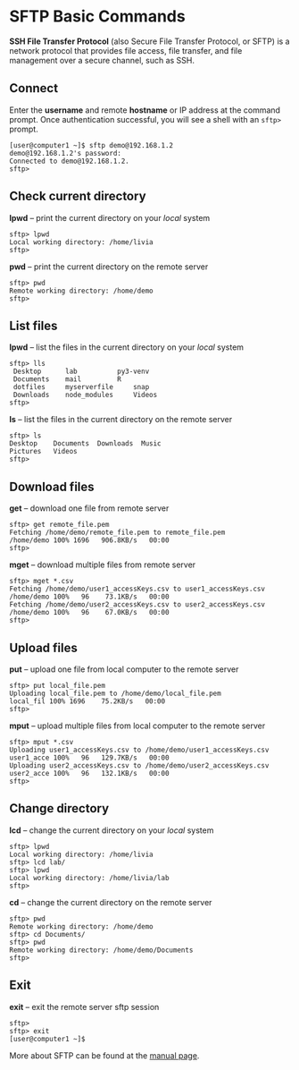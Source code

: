 # SFTP Basic Commands

**SSH File Transfer Protocol** (also Secure File Transfer Protocol, or SFTP) is a network protocol that provides file access, file transfer, and file management over a secure channel, such as SSH.

## Connect
Enter the **username** and remote **hostname** or IP address at the command prompt. Once authentication successful, you will see a shell with an ```sftp>``` prompt.
```
[user@computer1 ~]$ sftp demo@192.168.1.2
demo@192.168.1.2's password:
Connected to demo@192.168.1.2.
sftp>
```
## Check current directory
**lpwd** – print the current directory on your *local* system
```
sftp> lpwd
Local working directory: /home/livia
sftp>
```
**pwd** – print the current directory on the remote server
```
sftp> pwd
Remote working directory: /home/demo
sftp>
```
## List files
**lpwd** – list the files in the current directory on your *local* system
```
sftp> lls
 Desktop      lab		   py3-venv
 Documents    mail		   R
 dotfiles     myserverfile	   snap
 Downloads    node_modules	   Videos
sftp>
```
**ls** – list the files in the current directory on the remote server
```
sftp> ls
Desktop    Documents  Downloads  Music
Pictures   Videos
sftp>
```
## Download files
**get** – download one file from remote server
```
sftp> get remote_file.pem
Fetching /home/demo/remote_file.pem to remote_file.pem
/home/demo 100% 1696   906.8KB/s   00:00
sftp>
```
**mget** – download multiple files from remote server
```
sftp> mget *.csv
Fetching /home/demo/user1_accessKeys.csv to user1_accessKeys.csv
/home/demo 100%   96    73.1KB/s   00:00
Fetching /home/demo/user2_accessKeys.csv to user2_accessKeys.csv
/home/demo 100%   96    67.0KB/s   00:00
sftp>
```
## Upload files
**put** – upload one file from local computer to the remote server
```
sftp> put local_file.pem
Uploading local_file.pem to /home/demo/local_file.pem
local_fil 100% 1696    75.2KB/s   00:00
sftp>
```
**mput** – upload multiple files from local computer to the remote server
```
sftp> mput *.csv
Uploading user1_accessKeys.csv to /home/demo/user1_accessKeys.csv
user1_acce 100%   96   129.7KB/s   00:00
Uploading user2_accessKeys.csv to /home/demo/user2_accessKeys.csv
user2_acce 100%   96   132.1KB/s   00:00
sftp>
```
## Change directory
**lcd** – change the current directory on your *local* system
```
sftp> lpwd
Local working directory: /home/livia
sftp> lcd lab/
sftp> lpwd
Local working directory: /home/livia/lab
sftp>
```
**cd** – change the current directory on the remote server
```
sftp> pwd
Remote working directory: /home/demo
sftp> cd Documents/
sftp> pwd
Remote working directory: /home/demo/Documents
sftp>
```
## Exit
**exit** – exit the remote server sftp session
```
sftp>
sftp> exit
[user@computer1 ~]$
```

More about SFTP can be found at the [manual page](https://man.openbsd.org/sftp).
